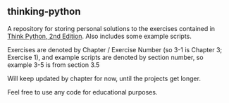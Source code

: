 ## thinking-python
A repository for storing personal solutions to the exercises contained in [Think Python, 2nd Edition](http://greenteapress.com/wp/think-python-2e/). Also includes some example scripts.

Exercises are denoted by Chapter / Exercise Number (so 3-1 is Chapter 3; Exercise 1), and example scripts are denoted by section number, so example 3-5 is from section 3.5

Will keep updated by chapter for now, until the projects get longer.

Feel free to use any code for educational purposes. 



